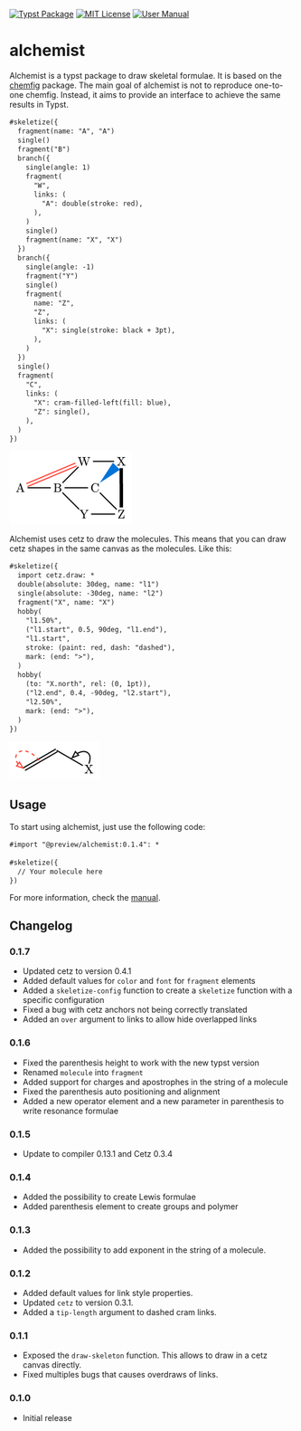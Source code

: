 [![Typst Package](https://img.shields.io/badge/dynamic/toml?url=https%3A%2F%2Fraw.githubusercontent.com%2FTypsium%2Falchemist%2Fmaster%2Ftypst.toml&query=%24.package.version&prefix=v&logo=typst&label=package&color=239DAD)](https://typst.app/universe/package/alchemist)
[![MIT License](https://img.shields.io/badge/license-MIT-blue)](https://github.com/Typsium/alchemist/blob/master/LICENSE)
[![User Manual](https://img.shields.io/badge/manual-.pdf-purple)](https://raw.githubusercontent.com/Robotechnic/alchemist/master/doc/manual.pdf)

# alchemist

Alchemist is a typst package to draw skeletal formulae. It is based on the [chemfig](https://ctan.org/pkg/chemfig) package. The main goal of alchemist is not to reproduce one-to-one chemfig. Instead, it aims to provide an interface to achieve the same results in Typst.

<!--EXAMPLE(links)-->
````typ
#skeletize({
  fragment(name: "A", "A")
  single()
  fragment("B")
  branch({
    single(angle: 1)
    fragment(
      "W",
      links: (
        "A": double(stroke: red),
      ),
    )
    single()
    fragment(name: "X", "X")
  })
  branch({
    single(angle: -1)
    fragment("Y")
    single()
    fragment(
      name: "Z",
      "Z",
      links: (
        "X": single(stroke: black + 3pt),
      ),
    )
  })
  single()
  fragment(
    "C",
    links: (
      "X": cram-filled-left(fill: blue),
      "Z": single(),
    ),
  )
})
````
![links](https://raw.githubusercontent.com/Typsium/alchemist/master/tests/README-graphic1/ref/1.png)

Alchemist uses cetz to draw the molecules. This means that you can draw cetz shapes in the same canvas as the molecules. Like this:

<!--EXAMPLE(cetz)-->
````typ
#skeletize({
  import cetz.draw: *
  double(absolute: 30deg, name: "l1")
  single(absolute: -30deg, name: "l2")
  fragment("X", name: "X")
  hobby(
    "l1.50%",
    ("l1.start", 0.5, 90deg, "l1.end"),
    "l1.start",
    stroke: (paint: red, dash: "dashed"),
    mark: (end: ">"),
  )
  hobby(
    (to: "X.north", rel: (0, 1pt)),
    ("l2.end", 0.4, -90deg, "l2.start"),
    "l2.50%",
    mark: (end: ">"),
  )
})
````
![cetz](https://raw.githubusercontent.com/Typsium/alchemist/master/tests/README-graphic2/ref/1.png)

## Usage

To start using alchemist, just use the following code:

```typ
#import "@preview/alchemist:0.1.4": *

#skeletize({
  // Your molecule here
})
```

For more information, check the [manual](https://raw.githubusercontent.com/Robotechnic/alchemist/master/doc/manual.pdf).

## Changelog

### 0.1.7

- Updated cetz to version 0.4.1
- Added default values for `color` and `font` for `fragment` elements
- Added a `skeletize-config` function to create a `skeletize` function with a specific configuration
- Fixed a bug with cetz anchors not being correctly translated
- Added an `over` argument to links to allow hide overlapped links

### 0.1.6

- Fixed the parenthesis height to work with the new typst version
- Renamed `molecule` into `fragment`
- Added support for charges and apostrophes in the string of a molecule
- Fixed the parenthesis auto positioning and alignment
- Added a new operator element and a new parameter in parenthesis to write resonance formulae

### 0.1.5

- Update to compiler 0.13.1 and Cetz 0.3.4

### 0.1.4

- Added the possibility to create Lewis formulae
- Added parenthesis element to create groups and polymer

### 0.1.3

- Added the possibility to add exponent in the string of a molecule.

### 0.1.2

- Added default values for link style properties.
- Updated `cetz` to version 0.3.1.
- Added a `tip-length` argument to dashed cram links.

### 0.1.1

- Exposed the `draw-skeleton` function. This allows to draw in a cetz canvas directly.
- Fixed multiples bugs that causes overdraws of links.

### 0.1.0

- Initial release
